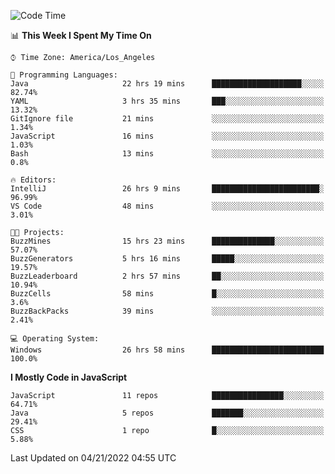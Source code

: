 <!--START_SECTION:waka-->
![Code Time](http://img.shields.io/badge/Code%20Time-396%20hrs%2029%20mins-blue)

📊 **This Week I Spent My Time On** 

```text
⌚︎ Time Zone: America/Los_Angeles

💬 Programming Languages: 
Java                     22 hrs 19 mins      ████████████████████░░░░░   82.74% 
YAML                     3 hrs 35 mins       ███░░░░░░░░░░░░░░░░░░░░░░   13.32% 
GitIgnore file           21 mins             ░░░░░░░░░░░░░░░░░░░░░░░░░   1.34% 
JavaScript               16 mins             ░░░░░░░░░░░░░░░░░░░░░░░░░   1.03% 
Bash                     13 mins             ░░░░░░░░░░░░░░░░░░░░░░░░░   0.8%

🔥 Editors: 
IntelliJ                 26 hrs 9 mins       ████████████████████████░   96.99% 
VS Code                  48 mins             ░░░░░░░░░░░░░░░░░░░░░░░░░   3.01%

🐱‍💻 Projects: 
BuzzMines                15 hrs 23 mins      ██████████████░░░░░░░░░░░   57.07% 
BuzzGenerators           5 hrs 16 mins       █████░░░░░░░░░░░░░░░░░░░░   19.57% 
BuzzLeaderboard          2 hrs 57 mins       ██░░░░░░░░░░░░░░░░░░░░░░░   10.94% 
BuzzCells                58 mins             █░░░░░░░░░░░░░░░░░░░░░░░░   3.6% 
BuzzBackPacks            39 mins             ░░░░░░░░░░░░░░░░░░░░░░░░░   2.41%

💻 Operating System: 
Windows                  26 hrs 58 mins      █████████████████████████   100.0%

```

**I Mostly Code in JavaScript** 

```text
JavaScript               11 repos            ████████████████░░░░░░░░░   64.71% 
Java                     5 repos             ███████░░░░░░░░░░░░░░░░░░   29.41% 
CSS                      1 repo              █░░░░░░░░░░░░░░░░░░░░░░░░   5.88%

```



 Last Updated on 04/21/2022 04:55 UTC
<!--END_SECTION:waka-->
